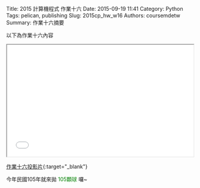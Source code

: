 Title: 2015 計算機程式 作業十六
Date: 2015-09-19 11:41
Category: Python
Tags: pelican, publishing
Slug: 2015cp_hw_w16
Authors: coursemdetw
Summary: 作業十六摘要

以下為作業十六內容

<iframe src="40423124_cp_w16_p.html" width="500" height="300"></iframe>

[作業十六投影片](40423124_cp_w16_p.html){:target="_blank"}

今年民國105年就來拋
<font color=green>105顆球</font>
囉~

<!-- 導入 brython.js -->

<script type="text/javascript" src="http://brython.info/src/brython_dist.js"></script>

<!-- ?動 brython() -->

<script>
window.onload=function(){
brython(1);
}
</script>

<!-- 以下利用 Brython 程式執行繪圖 -->

<canvas id="plotarea" width="600" height="400"></canvas>

<script type="text/python3">
# 導入 browser 模組中的 document, 並設為 doc 變數
from browser import document as doc
# 導入數學模組
import math
# ?生各小球的亂數速度用
import random
# 導入 browser 中的計時器, 建立動畫用
import browser.timer

# 準備繪圖畫布
canvas = doc["plotarea"]
ctx = canvas.getContext("2d")

# 取畫布的寬與高度
width = canvas.width
height = canvas.height

n = 105
# 已知數列?容個數, 先分別與 None 對應
x = [None]*n
y = [None]*n
vy = [None]*n
vx = [None]*n
# 重力加速度, Y 方向向下為正
g = 0.05
# 空氣的黏滯阻尼係數
cor = 0.7 
# 球的彈力係數
fr = 2
# 球的半徑
r =5

for i in range(n):
    x[i] = 300
    y[i] = 100
    # random.random() 將會?生介於 0 與 1 的浮點亂數
    vx[i] = 2*(random.random()-.5)
    vy[i] = 2*(random.random()-.5)

# 更新第 i 球 Y 座標的運算邏輯
def updateY(i):
    if ((y[i]+r) < height):
        #y = height
        vy[i] += g
    else:
        vy[i] = -vy[i]*cor
        vx[i] *= fr
    y[i] += vy[i]
    if ((y[i]+r) > height):
        y[i] = height-r

# 更新第 i 球 X 座標的運算邏輯
def updateX(i):
    if ((x[i]+r) >= width or (x[i]-r) <= 0):
        vx[i] = -vx[i]*cor
    x[i] += vx[i]
    if ((x[i]+r) > width):
        x[i] = width-r
    elif ((x[i]-r) < 0):
        x[i] = r

# 畫圓函式
def circle(x,y,r):
    ctx.beginPath()
    ctx.arc(x, y, r, 0, math.pi*2, True)
    ctx.fill()

# 寫字函式
def text(s):
    ctx.fillStyle = "#FF0000"
    ctx.font = "30px sans-serif"
    ctx.textBaseline = "bottom"
    ctx.fillText(s,0,height)

# ?隔特定時間, 進行動畫繪製
def animate():
    # 刷新畫布
    ctx.clearRect(0, 0, width, height)
    # 逐一重新繪製小球
    ctx.fillStyle = "#7D26CD"
    for i in range(n):
        updateY(i)
        updateX(i)
        circle(x[i],y[i],r)

text("爆炸!105 ")

# 畫布點?後執行的函式
def on_canvas_click(ev):
    browser.timer.set_interval(animate,0)

# 只要使用者點?在畫布上任何地方, 即執行 on_canvas_click 函式
canvas.bind('click', on_canvas_click, False)
</script>
